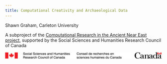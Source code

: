 ```yaml
---
title: Computational Creativity and Archaeological Data
---
```


Shawn Graham, Carleton University

A subproject of the [Computational Research in the Ancient Near East project](https://crane.utoronto.ca/), supported by the Social Sciences and Humanities Research Council of Canada

![](https://raw.githubusercontent.com/bonetrade/bonetrade.github.io/master/_footer_files/SSHRC-CRSH_FIP.jpg)
